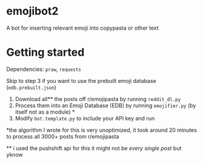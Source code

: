# emojibot2
A bot for inserting relevant emoji into copypasta or other text

# Getting started

Dependencies: `praw`, `requests`

Skip to step 3 if you want to use the prebuilt emoji database (`edb.prebuilt.json`)

1. Download all** the posts off r/emojipasta by running `reddit_dl.py`
2. Process them into an Emoji Database (EDB) by running `emojifier.py` (by itself not as a module) *
3. Modify `bot.template.py` to include your API key and run


*the algorithm I wrote for this is very unoptimized, it took around 20 minutes to process all 3000+ posts from r/emojipasta

** i used the pushshift api for this it might not be *every single post* but yknow